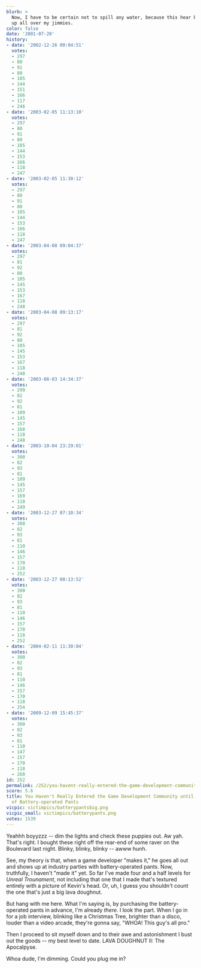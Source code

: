 ```yaml
---
blurb: >
  Now, I have to be certain not to spill any water, because this hear battery is wired
  up all over my jimmies.
color: false
date: '2001-07-20'
history:
- date: '2002-12-26 00:04:51'
  votes:
  - 297
  - 80
  - 91
  - 80
  - 105
  - 144
  - 151
  - 166
  - 117
  - 246
- date: '2003-02-05 11:13:10'
  votes:
  - 297
  - 80
  - 91
  - 80
  - 105
  - 144
  - 153
  - 166
  - 118
  - 247
- date: '2003-02-05 11:30:12'
  votes:
  - 297
  - 80
  - 91
  - 80
  - 105
  - 144
  - 153
  - 166
  - 118
  - 247
- date: '2003-04-08 09:04:37'
  votes:
  - 297
  - 81
  - 92
  - 80
  - 105
  - 145
  - 153
  - 167
  - 118
  - 248
- date: '2003-04-08 09:13:17'
  votes:
  - 297
  - 81
  - 92
  - 80
  - 105
  - 145
  - 153
  - 167
  - 118
  - 248
- date: '2003-08-03 14:34:37'
  votes:
  - 299
  - 82
  - 92
  - 81
  - 109
  - 145
  - 157
  - 168
  - 118
  - 248
- date: '2003-10-04 23:29:01'
  votes:
  - 300
  - 82
  - 93
  - 81
  - 109
  - 145
  - 157
  - 169
  - 118
  - 249
- date: '2003-12-27 07:10:34'
  votes:
  - 300
  - 82
  - 93
  - 81
  - 110
  - 146
  - 157
  - 170
  - 118
  - 252
- date: '2003-12-27 08:13:52'
  votes:
  - 300
  - 82
  - 93
  - 81
  - 110
  - 146
  - 157
  - 170
  - 118
  - 252
- date: '2004-02-11 11:30:04'
  votes:
  - 300
  - 82
  - 93
  - 81
  - 110
  - 146
  - 157
  - 170
  - 118
  - 254
- date: '2009-12-09 15:45:37'
  votes:
  - 300
  - 82
  - 93
  - 81
  - 110
  - 147
  - 157
  - 170
  - 118
  - 260
id: 252
permalink: /252/you-havent-really-entered-the-game-development-community-until-you-own-a-pair-of-batteryoperated-pants/
score: 5.6
title: You Haven't Really Entered the Game Development Community until You Own a Pair
  of Battery-operated Pants
vicpic: victimpics/batterypantsbig.png
vicpic_small: victimpics/batterypants.png
votes: 1539
---
```


Yeahhh boyyzzz -- dim the lights and check these puppies out. Aw yah.
That's right. I bought these right off the rear-end of some raver on the
Boulevard last night. Blinky, blinky, blinky -- awww hunh.

See, my theory is that, when a game developer "makes it," he goes all
out and shows up at industry parties with battery-operated pants. Now,
truthfully, I haven't "made it" yet. So far I've made four and a half
levels for *Unreal Trounament*, not including that one that I made
that's textured entirely with a picture of Kevin's head. Or, uh, I guess
you shouldn't count the one that's just a big lava doughnut.

But hang with me here. What I'm saying is, by purchasing the
battery-operated pants in advance, I'm already *there*. I look the part.
When I go in for a job interview, blinking like a Christmas Tree,
brighter than a disco, louder than a video arcade, they're gonna say,
"WHOA! This guy's all pro."

Then I proceed to sit myself down and to their awe and astonishment I
bust out the goods -- my best level to date. LAVA DOUGHNUT II: The
Apocalpyse.

Whoa dude, I'm dimming. Could you plug me in?